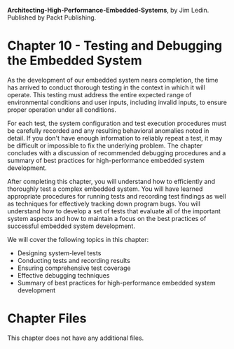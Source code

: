 __Architecting-High-Performance-Embedded-Systems__, by Jim Ledin. Published by Packt Publishing.
# Chapter 10 - Testing and Debugging the Embedded System

As the development of our embedded system nears completion, the time has arrived to conduct thorough testing in the context in which it will operate. This testing must address the entire expected range of environmental conditions and user inputs, including invalid inputs, to ensure proper operation under all conditions.

For each test, the system configuration and test execution procedures must be carefully recorded and any resulting behavioral anomalies noted in detail. If you don't have enough information to reliably repeat a test, it may be difficult or impossible to fix the underlying problem. The chapter concludes with a discussion of recommended debugging procedures and a summary of best practices for high-performance embedded system development.

After completing this chapter, you will understand how to efficiently and thoroughly test a complex embedded system. You will have learned appropriate procedures for running tests and recording test findings as well as techniques for effectively tracking down program bugs. You will understand how to develop a set of tests that evaluate all of the important system aspects and how to maintain a focus on the best practices of successful embedded system development.

We will cover the following topics in this chapter:
* Designing system-level tests
* Conducting tests and recording results
* Ensuring comprehensive test coverage
* Effective debugging techniques
* Summary of best practices for high-performance embedded system development

# Chapter Files

This chapter does not have any additional files.